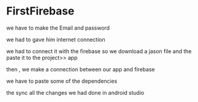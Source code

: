# FirstFirebase
we have to make the Email and password 

we had to gave him internet connection

we had to connect it with the firebase so we download a jason file and the paste it to the project>> app

then , we make a connection between our app and firebase

we have to paste some of the dependencies

the sync all the changes we had done in android studio
